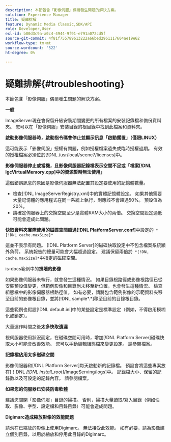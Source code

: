 ```yaml
---
description: 本節包含「影像伺服」偶爾發生問題的解決方案。
solution: Experience Manager
title: 疑難排解
feature: Dynamic Media Classic,SDK/API
role: Developer,User
exl-id: b80d3c9a-a0c4-4944-9f91-e791a072cd5f
source-git-commit: 4f81f755789613222a66bed2961117604ae19e62
workflow-type: tm+mt
source-wordcount: '522'
ht-degree: 0%

---
```


# 疑難排解{#troubleshooting}

本節包含「影像伺服」偶爾發生問題的解決方案。

**一般**

ImageServer現在會保留升級安裝期間變更的所有檔案的安裝記錄檔和備份資料夾。 您可以在「影像伺服」安裝目錄的根目錄中找到此檔案和資料夾。

**啟動影像伺服器時，啟動指令碼會停止並顯示訊息「啟動擱置」（僅限LINUX）**

這可能表示「影像伺服」授權有問題，例如授權檔案遺失或臨時授權過期。 有效的授權檔案必須位於[!DNL /usr/local/scene7/licenses]中。

**影像伺服器停止或當機，且影像伺服器記錄檔表示空間不足或「檔案[!DNL IgcVirtualMemory.cpp]中的資源暫時無法使用」**

這個錯誤訊息的原因是影像伺服器無法配置其設定要使用的記憶體數量。

* 檢查[!DNL ImageServerRegistry.xml]中的實體記憶體設定。 如果其他需要大量記憶體的應用程式在同一系統上執行，則應該不會超過50%。 預設值為20%。
* 請確定伺服器上的交換空間至少是實體RAM大小的兩倍。 交換空間設定過低可能會造成此問題。

**快取資料夾實際使用的磁碟空間超過[!DNL PlatformServer.conf]**&#x200B;中設定的` *[!DNL cache.maxSize]*`

這並不表示有問題。 [!DNL Platform Server]的磁碟快取設定中不包含檔案系統額外負荷。 系統報告的總量可能會大幅超過設定。 建議保留兩倍於` *[!DNL cache.maxSize]*`中指定的磁碟空間。

is-docs範例中的&#x200B;**損壞的影像**

如果影像伺服器未執行，就會發生這種情況。 如果目錄根路徑或影像根路徑已從安裝預設值變更，但範例影像和目錄尚未移至新位置，也會發生這種情況。 檢查組態檔中的影像伺服器根路徑值。 如有必要，請將包含範例影像的示範資料夾移至目前的影像根目錄，並將[!DNL sample*.*]移至目前的目錄根目錄。

這些範例也假設[!DNL default.ini]中的某些設定是標準設定（例如，不得啟用模糊化或鎖定）。

大量運作時間之後&#x200B;**太多快取遺漏**

視伺服器使用狀況而定，在磁碟空間可用時，增加[!DNL Platform Server]磁碟快取大小可能會改善效能。 您可以手動編輯組態檔來變更設定。 請參閱檔案。

**記錄檔佔用太多磁碟空間**

影像伺服器和[!DNL Platform Server]每天啟動新的記錄檔。 預設會將這些專案放在[！DNL *[!DNL install_root]*/ImageServing/logs]中。 記錄檔大小、保留的記錄數以及可設定的記錄內容。 請參閱檔案。

**如果您的伺服器已安裝防毒軟體**

建議您關閉「影像伺服」目錄的掃描。 否則，掃描大量讀取/寫入目錄（例如快取、影像、字型、設定檔和目錄目錄）可能會造成問題。

**Digimarc造成縮放影像的效能問題**

請勿在已縮放的影像上使用Digimarc。 無法接受此效能。 如有必要，請為影像建立個別目錄，以用於縮放和停用此目錄的Digimarc。
